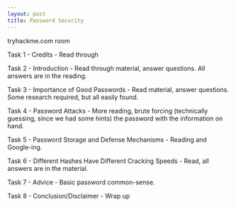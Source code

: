 ```yaml
---
layout: post
title: Password Security
---
```


tryhackme.com room

Task 1 - Credits - Read through

Task 2 - Introduction - Read through material, answer questions. All answers are in the reading.

Task 3 - Importance of Good Passwords - Read material, answer questions. Some research required, but all easily found.

Task 4 - Password Attacks - More reading, brute forcing (technically guessing, since we had some hints) the password with the information on hand.

Task 5 - Password Storage and Defense Mechanisms - Reading and Google-ing.

Task 6 - Different Hashes Have Different Cracking Speeds - Read, all answers are in the material.

Task 7 - Advice - Basic password common-sense.

Task 8 - Conclusion/Disclaimer - Wrap up
